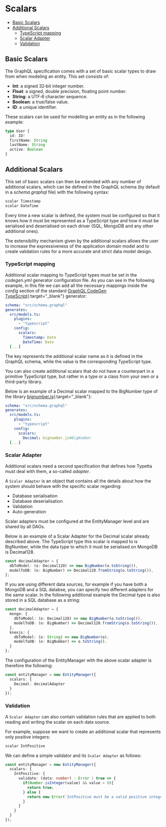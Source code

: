 # Scalars

  - [Basic Scalars](#basic-scalars)
  - [Additional Scalars](#additional-scalars)
    - [TypeScript mapping](#typescript-mapping)
    - [Scalar Adapter](#scalar-adapter)
    - [Validation](#validation)

## Basic Scalars

The GraphQL specification comes with a set of basic scalar types to draw from when modeling an entity. This set consists of:
- **Int**: a signed 32‐bit integer number.
- **Float**: a signed, double precision, floating point number.
- **String**: a UTF‐8 character sequence.
- **Boolean**: a true/false value.
- **ID**: a unique identifier.

These scalars can be used for modelling an entity as in the following example:
```typescript
type User {
  id: ID!
  firstName: String
  lastName: String
  active: Boolean
}
```

## Additional Scalars

This set of basic scalars can then be extended with any number of additional scalars, which can be defined in the GraphQL schema (by default in a *schema.graphql* file) with the following syntax:

```typescript
scalar Timestamp
scalar DateTime
```

Every time a new scalar is defined, the system must be configured so that it knows how it must be represented as a TypeScript type and how it must be serialised and deserialised on each driver (SQL, MongoDB and any other additional ones).

The extensibility mechanism given by the additional scalars allows the user to increase the expressiveness of the application domain model and to create validation rules for a more accurate and strict data model design.

### TypeScript mapping

Additional scalar mapping to TypeScript types must be set in the *codegen.yml* generator configuration file. As you can see in the following example, in this file we can add all the necessary mappings inside the *config* section of the standard [GraphQL CodeGen TypeScript](https://www.graphql-code-generator.com/plugins/typescript){:target="_blank"} generator:

```yaml
schema: "src/schema.graphql"
generates:
  src/models.ts:
    plugins:
      - "typescript"
    config:
      scalars:
        Timestamp: Date
        DateTime: Date
  [...]
```
The key represents the additional scalar name as it is defined in the GraphQL schema, while the value is the corresponding TypeScript type.

You can also create additional scalars that do not have a counterpart in a primitive TypeScript type, but rather in a type or a class from your own or a third-party library.

Below is an example of a Decimal scalar mapped to the BigNumber type of the library [bignumber.js](https://mikemcl.github.io/bignumber.js/){:target="_blank"}:

```yaml
schema: "src/schema.graphql"
generates:
  src/models.ts:
    plugins:
      - "typescript"
    config:
      scalars:
        Decimal: bignumber.js#BigNumber
  [...]
```

### Scalar Adapter

Additional scalars need a second specification that defines how Typetta must deal with them, a so-called *adapter*.

A ``Scalar Adapter`` is an object that contains all the details about how the system should behave with the specific scalar regarding:
- Database serialisation
- Database deserialisation
- Validation
- Auto-generation

Scalar adapters must be configured at the EntityManager level and are shared by all DAOs.

Below is an example of a Scalar Adapter for the Decimal scalar already described above. The TypeScript type this scalar is mapped to is BigNumber, while the data type to which it must be serialised on MongoDB is Decimal128.

```typescript
const decimalAdapter = {
  dbToModel: (o: Decimal128) => new BigNumber(o.toString()),
  modelToDB: (o: BigNumber) => Decimal128.fromString(o.toString()),
};
```

If you are using different data sources, for example if you have both a MongoDB and a SQL databse, you can specify two different adapters for the same scalar. In the following additional example the Decimal type is also stored in a SQL database as a string:
```typescript
const decimalAdapter = {
  mongo: {
    dbToModel: (o: Decimal128) => new BigNumber(o.toString()),
    modelToDB: (o: BigNumber) => Decimal128.fromString(o.toString()),
  },
  knexjs: {
    dbToModel: (o: String) => new BigNumber(o),
    modelToDB: (o: BigNumber) => o.toString(),
  }
};
```
The configuration of the EntityManager with the above scalar adapter is therefore the following:

```typescript
const entityManager = new EntityManager({
  scalars: {
    Decimal: decimalAdapter
  }
});
```

### Validation

A `Scalar Adapter` can also contain validation rules that are applied to both reading and writing the scalar on each data source.

For example, suppose we want to create an additional scalar that represents only positive integers:

```typescript
scalar IntPositive
```

We can define a simple validator and its `Scalar Adapter` as follows:

```typescript
const entityManager = new EntityManager({
  scalars: {
    IntPositive: {
      validate: (data: number) : Error | true => {
        if(Number.isInteger(value) && value > 0){
          return true;
        } else {
          return new Error('IntPositive must be a valid positive integer number.');
        }
      }
    }
  }
});
```
